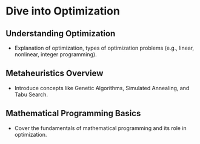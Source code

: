 # Dive into Optimization

## Understanding Optimization
- Explanation of optimization, types of optimization problems (e.g., linear, nonlinear, integer programming).

## Metaheuristics Overview
- Introduce concepts like Genetic Algorithms, Simulated Annealing, and Tabu Search.

## Mathematical Programming Basics
- Cover the fundamentals of mathematical programming and its role in optimization.

